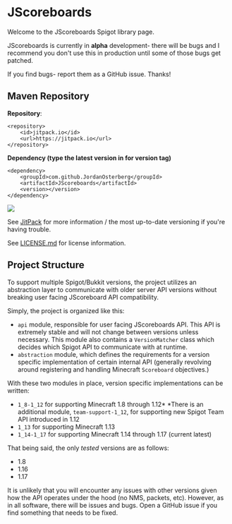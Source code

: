 # JScoreboards
Welcome to the JScoreboards Spigot library page.

JScoreboards is currently in **alpha** development- there will be bugs and I recommend you don't use this in production until some of those bugs get patched.

If you find bugs- report them as a GitHub issue. Thanks!
 
## Maven Repository

**Repository**:
```
<repository>
    <id>jitpack.io</id>
    <url>https://jitpack.io</url>
</repository>
```

**Dependency (type the latest version in for version tag)**
```
<dependency>
    <groupId>com.github.JordanOsterberg</groupId>
    <artifactId>JScoreboards</artifactId>
    <version></version>
</dependency>
```

[![](https://jitpack.io/v/JordanOsterberg/JScoreboards.svg)](https://jitpack.io/#JordanOsterberg/JScoreboards)

See [JitPack](https://jitpack.io/#JordanOsterberg/JScoreboards) for more information / the most up-to-date versioning if you're having trouble. 

See [LICENSE.md](LICENSE.md) for license information.

## Project Structure
To support multiple Spigot/Bukkit versions, the project utilizes an abstraction layer to communicate with older server API versions without breaking user facing JScoreboard API compatibility.

Simply, the project is organized like this:
- `api` module, responsible for user facing JScoreboards API. This API is extremely stable and will not change between versions unless necessary.
This module also contains a `VersionMatcher` class which decides which Spigot API to communicate with at runtime.
- `abstraction` module, which defines the requirements for a version specific implementation of certain internal API (generally revolving around registering and handling Minecraft `Scoreboard` objectives.)

With these two modules in place, version specific implementations can be written:
- `1_8-1_12` for supporting Minecraft 1.8 through 1.12*
*There is an additional module, `team-support-1_12`, for supporting new Spigot Team API introduced in 1.12
- `1_13` for supporting Minecraft 1.13
- `1_14-1_17` for supporting Minecraft 1.14 through 1.17 (current latest)

That being said, the only *tested* versions are as follows:
- 1.8
- 1.16
- 1.17

It is unlikely that you will encounter any issues with other versions given how the API operates under the hood (no NMS, packets, etc). However, as in all software, there will be issues and bugs. Open a GitHub issue if you find something that needs to be fixed.